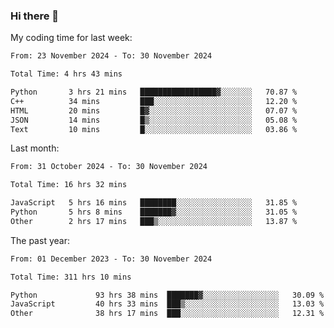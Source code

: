 ### Hi there 👋

My coding time for last week:

<!--START_SECTION:week-->

```txt
From: 23 November 2024 - To: 30 November 2024

Total Time: 4 hrs 43 mins

Python       3 hrs 21 mins   █████████████████▓░░░░░░░   70.87 %
C++          34 mins         ███░░░░░░░░░░░░░░░░░░░░░░   12.20 %
HTML         20 mins         █▓░░░░░░░░░░░░░░░░░░░░░░░   07.07 %
JSON         14 mins         █▒░░░░░░░░░░░░░░░░░░░░░░░   05.08 %
Text         10 mins         █░░░░░░░░░░░░░░░░░░░░░░░░   03.86 %
```

<!--END_SECTION:week-->

Last month:

<!--START_SECTION:month-->

```txt
From: 31 October 2024 - To: 30 November 2024

Total Time: 16 hrs 32 mins

JavaScript   5 hrs 16 mins   ████████░░░░░░░░░░░░░░░░░   31.85 %
Python       5 hrs 8 mins    ███████▓░░░░░░░░░░░░░░░░░   31.05 %
Other        2 hrs 17 mins   ███▒░░░░░░░░░░░░░░░░░░░░░   13.87 %
```

<!--END_SECTION:month-->

The past year:

<!--START_SECTION:year-->

```txt
From: 01 December 2023 - To: 30 November 2024

Total Time: 311 hrs 10 mins

Python             93 hrs 38 mins  ███████▓░░░░░░░░░░░░░░░░░   30.09 %
JavaScript         40 hrs 33 mins  ███▒░░░░░░░░░░░░░░░░░░░░░   13.03 %
Other              38 hrs 17 mins  ███░░░░░░░░░░░░░░░░░░░░░░   12.31 %
```

<!--END_SECTION:year-->
